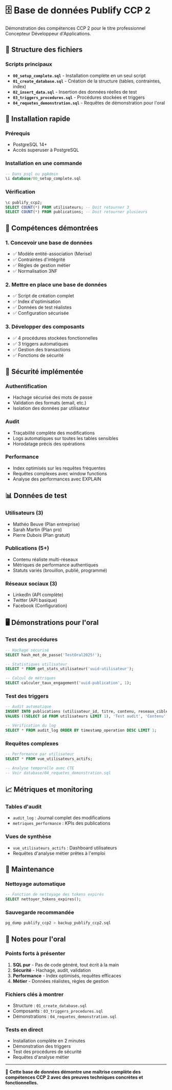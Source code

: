 # 🗄️ Base de données Publify CCP 2

Démonstration des compétences CCP 2 pour le titre professionnel Concepteur Développeur d'Applications.

## 📁 Structure des fichiers

### Scripts principaux
- **`00_setup_complete.sql`** - Installation complète en un seul script
- **`01_create_database.sql`** - Création de la structure (tables, contraintes, index)
- **`02_insert_data.sql`** - Insertion des données réelles de test
- **`03_triggers_procedures.sql`** - Procédures stockées et triggers
- **`04_requetes_demonstration.sql`** - Requêtes de démonstration pour l'oral

## 🚀 Installation rapide

### Prérequis
- PostgreSQL 14+
- Accès superuser à PostgreSQL

### Installation en une commande
```sql
-- Dans psql ou pgAdmin
\i database/00_setup_complete.sql
```

### Vérification
```sql
\c publify_ccp2;
SELECT COUNT(*) FROM utilisateurs; -- Doit retourner 3
SELECT COUNT(*) FROM publications; -- Doit retourner plusieurs
```

## 🎯 Compétences démontrées

### 1. Concevoir une base de données
- ✅ Modèle entité-association (Merise)
- ✅ Contraintes d'intégrité
- ✅ Règles de gestion métier
- ✅ Normalisation 3NF

### 2. Mettre en place une base de données
- ✅ Script de création complet
- ✅ Index d'optimisation
- ✅ Données de test réalistes
- ✅ Configuration sécurisée

### 3. Développer des composants
- ✅ 4 procédures stockées fonctionnelles
- ✅ 3 triggers automatiques
- ✅ Gestion des transactions
- ✅ Fonctions de sécurité

## 🔐 Sécurité implémentée

### Authentification
- Hachage sécurisé des mots de passe
- Validation des formats (email, etc.)
- Isolation des données par utilisateur

### Audit
- Traçabilité complète des modifications
- Logs automatiques sur toutes les tables sensibles
- Horodatage précis des opérations

### Performance
- Index optimisés sur les requêtes fréquentes
- Requêtes complexes avec window functions
- Analyse des performances avec EXPLAIN

## 📊 Données de test

### Utilisateurs (3)
- Mathéo Beuve (Plan entreprise)
- Sarah Martin (Plan pro) 
- Pierre Dubois (Plan gratuit)

### Publications (5+)
- Contenu réaliste multi-réseaux
- Métriques de performance authentiques
- Statuts variés (brouillon, publié, programmé)

### Réseaux sociaux (3)
- LinkedIn (API complète)
- Twitter (API basique)
- Facebook (Configuration)

## 🖥️ Démonstrations pour l'oral

### Test des procédures
```sql
-- Hachage sécurisé
SELECT hash_mot_de_passe('TestOral2025!');

-- Statistiques utilisateur
SELECT * FROM get_stats_utilisateur('uuid-utilisateur');

-- Calcul de métriques
SELECT calculer_taux_engagement('uuid-publication', 1);
```

### Test des triggers
```sql
-- Audit automatique
INSERT INTO publications (utilisateur_id, titre, contenu, reseaux_cibles) 
VALUES ((SELECT id FROM utilisateurs LIMIT 1), 'Test audit', 'Contenu', ARRAY[1]);

-- Vérification du log
SELECT * FROM audit_log ORDER BY timestamp_operation DESC LIMIT 1;
```

### Requêtes complexes
```sql
-- Performance par utilisateur
SELECT * FROM vue_utilisateurs_actifs;

-- Analyse temporelle avec CTE
-- Voir database/04_requetes_demonstration.sql
```

## 📈 Métriques et monitoring

### Tables d'audit
- `audit_log` : Journal complet des modifications
- `metriques_performance` : KPIs des publications

### Vues de synthèse
- `vue_utilisateurs_actifs` : Dashboard utilisateurs
- Requêtes d'analyse métier prêtes à l'emploi

## 🔧 Maintenance

### Nettoyage automatique
```sql
-- Fonction de nettoyage des tokens expirés
SELECT nettoyer_tokens_expires();
```

### Sauvegarde recommandée
```bash
pg_dump publify_ccp2 > backup_publify_ccp2.sql
```

## 📝 Notes pour l'oral

### Points forts à présenter
1. **SQL pur** - Pas de code généré, tout écrit à la main
2. **Sécurité** - Hachage, audit, validation
3. **Performance** - Index optimisés, requêtes efficaces
4. **Métier** - Données réalistes, règles de gestion

### Fichiers clés à montrer
- Structure : `01_create_database.sql`
- Composants : `03_triggers_procedures.sql`
- Démonstrations : `04_requetes_demonstration.sql`

### Tests en direct
- Installation complète en 2 minutes
- Démonstration des triggers
- Test des procédures de sécurité
- Requêtes d'analyse métier

---

🎯 **Cette base de données démontre une maîtrise complète des compétences CCP 2 avec des preuves techniques concrètes et fonctionnelles.**